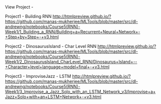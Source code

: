 View Project -

Project1 - Building RNN
http://htmlpreview.github.io/?https://github.com/manas-mukherjee/MLTools/blob/master/src/dl-andrewng/notebooks/Course5(RNN)-Week1/1_Building_a_RNN/Building+a+Recurrent+Neural+Network+-+Step+by+Step+-+v3.html

Project2 - DinosaurusIsland - Char Level RNN
http://htmlpreview.github.io/?https://github.com/manas-mukherjee/MLTools/blob/master/src/dl-andrewng/notebooks/Course5(RNN)-Week1/2_DinosaurusIsland_CharLevel_RNN/Dinosaurus+Island+--+Character+level+language+model+final+-+v3.html

Project3 - ImproviseJazz - LSTM
http://htmlpreview.github.io/?https://github.com/manas-mukherjee/MLTools/blob/master/src/dl-andrewng/notebooks/Course5(RNN)-Week1/3_Improvise_a_Jazz_Solo_with_an_LSTM_Network_v3/Improvise+a+Jazz+Solo+with+an+LSTM+Network+-+v3.html

